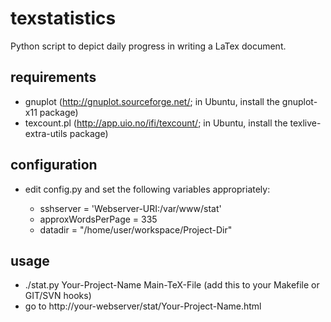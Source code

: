 texstatistics
=============

Python script to depict daily progress in writing a LaTex document.

## requirements
 * gnuplot (http://gnuplot.sourceforge.net/; in Ubuntu, install the gnuplot-x11 package)
 * texcount.pl (http://app.uio.no/ifi/texcount/; in Ubuntu, install the texlive-extra-utils package)

## configuration
 * edit config.py and set the following variables appropriately:

   * sshserver = 'Webserver-URI:/var/www/stat'
   * approxWordsPerPage = 335
   * datadir = "/home/user/workspace/Project-Dir"


## usage

 * ./stat.py Your-Project-Name Main-TeX-File (add this to your Makefile or GIT/SVN hooks)
 * go to http://your-webserver/stat/Your-Project-Name.html

